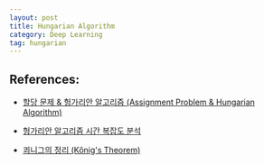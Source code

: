 ```yaml
---
layout: post
title: Hungarian Algorithm
category: Deep Learning
tag: hungarian
---
```



## References:

- [할당 문제 & 헝가리안 알고리즘 (Assignment Problem & Hungarian Algorithm)](https://gazelle-and-cs.tistory.com/29)

- [헝가리안 알고리즘 시간 복잡도 분석](https://gazelle-and-cs.tistory.com/39)

- [쾨니그의 정리 (Kőnig's Theorem)](https://gazelle-and-cs.tistory.com/12)